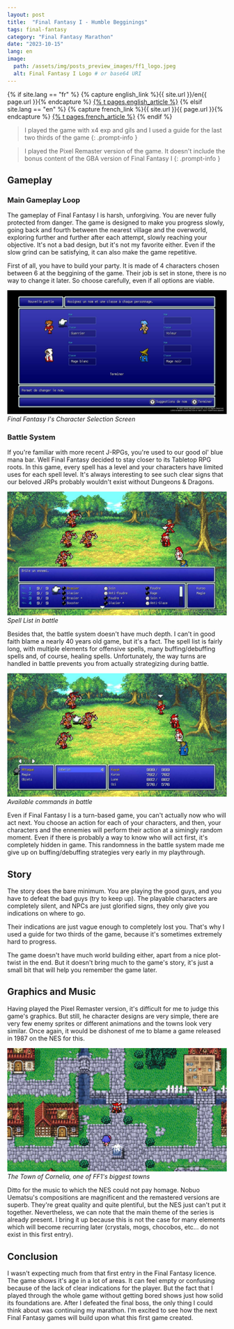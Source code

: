 ```yaml
---
layout: post
title:  "Final Fantasy I - Humble Begginings"
tags: final-fantasy
category: "Final Fantasy Marathon"
date: "2023-10-15"
lang: en
image:
  path: /assets/img/posts_preview_images/ff1_logo.jpeg
  alt: Final Fantasy I Logo # or base64 URI
---
```


{% if site.lang == "fr" %}
  {% capture english_link %}{{ site.url }}/en{{ page.url }}{% endcapture %}
  <a href="{{ english_link }}" >{% t pages.english_article %}</a>
{% elsif site.lang == "en" %}
  {% capture french_link  %}{{ site.url }}{{ page.url }}{% endcapture %}
 <a href="{{ french_link }}" >{% t pages.french_article %}</a>
{% endif %}

> I played the game with x4 exp and gils and I used a guide for the last two thirds of the game
{: .prompt-info }

> I played the Pixel Remaster version of the game. It doesn't include the bonus content of the GBA version of Final Fantasy I
{: .prompt-info }

## Gameplay

### Main Gameplay Loop

The gameplay of Final Fantasy I is harsh, unforgiving. You are never fully protected from danger. The game is designed to make you progress slowly, going back and fourth between the nearest village and the overworld, exploring further and further after each attempt, slowly reaching your objective.
It's not a bad design, but it's not my favorite either. Even if the slow grind can be satisfying, it can also make the game repetitive.

First of all, you have to build your party. It is made of 4 characters chosen between 6 at the beggining of the game. 
Their job is set in stone, there is no way to change it later. So choose carefully, even if all options are viable.

![Final Fantasy I's Character Selection Screen](/assets/img/articles/final_fantasy_1/job_choice.jpg)
_Final Fantasy I's Character Selection Screen_

### Battle System

If you're familiar with more recent J-RPGs, you're used to our good ol' blue mana bar. Well Final Fantasy decided to stay closer to its Tabletop RPG roots. In this game, every spell has a level and your characters have limited uses for each spell level. It's always interesting to see such clear signs that our beloved JRPs probably wouldn't exist without Dungeons & Dragons.

![Spell List](/assets/img/articles/final_fantasy_1/spells_list.jpg)
_Spell List in battle_

Besides that, the battle system doesn't have much depth. I can't in good faith blame a nearly 40 years old game, but it's a fact. The spell list is fairly long, with multiple elements for offensive spells, many buffing/debuffing spells and, of course, healing spells. Unfortunately, the way turns are handled in battle prevents you from actually strategizing during battle. 

![Available commands in battle](/assets/img/articles/final_fantasy_1/command_input.jpg)
_Available commands in battle_

Even if Final Fantasy I is a turn-based game, you can't actually now who will act next. You choose an action for each of your characters, and then, your characters and the ennemies will perform their action at a simingly random moment. Even if there is probably a way to know who will act first, it's completely hidden in game.
This randomness in the battle system made me give up on buffing/debuffing strategies very early in my playthrough.

## Story

The story does the bare minimum. You are playing the good guys, and you have to defeat the bad guys (try to keep up).
The playable characters are completely silent, and NPCs are just glorified signs, they only give you indications on where to go.

Their indications are just vague enough to completely lost you. That's why I used a guide for two thirds of the game, because it's sometimes extremely hard to progress.

The game doesn't have much world building either, apart from a nice plot-twist in the end. But it doesn't bring much to the game's story, it's just a small bit that will help you remember the game later. 

## Graphics and Music

Having played the Pixel Remaster version, it's difficult for me to judge this game's graphics. But still, he character designs are very simple, there are very few enemy sprites or different animations and the towns look very similar. Once again, it would be dishonest of me to blame a game released in 1987 on the NES for this.

![A Small Town](/assets/img/articles/final_fantasy_1/town.jpg)
_The Town of Cornelia, one of FF1's biggest towns_

Ditto for the music to which the NES could not pay homage. Nobuo Uematsu's compositions are magnificent and the remastered versions are superb. They're great quality and quite plentiful, but the NES just can't put it together. Nevertheless, we can note that the main theme of the series is already present. I bring it up because this is not the case for many elements which will become recurring later (crystals, mogs, chocobos, etc... do not exist in this first entry). 

## Conclusion

I wasn't expecting much from that first entry in the Final Fantasy licence. The game shows it's age in a lot of areas. It can feel empty or confusing because of the lack of clear indications for the player. But the fact that I played through the whole game without getting bored shows just how solid its foundations are. After I defeated the final boss, the only thing I could think about was continuing my marathon. I'm excited to see how the next Final Fantasy games will build upon what this first game created. 